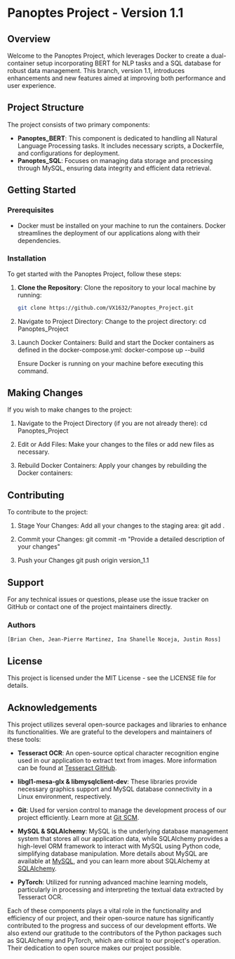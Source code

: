 # Panoptes Project - Version 1.1

## Overview
Welcome to the Panoptes Project, which leverages Docker to create a dual-container setup incorporating BERT for NLP tasks and a SQL database for robust data management. This branch, version 1.1, introduces enhancements and new features aimed at improving both performance and user experience.

## Project Structure
The project consists of two primary components:
- **Panoptes_BERT**: This component is dedicated to handling all Natural Language Processing tasks. It includes necessary scripts, a Dockerfile, and configurations for deployment.
- **Panoptes_SQL**: Focuses on managing data storage and processing through MySQL, ensuring data integrity and efficient data retrieval.

## Getting Started

### Prerequisites
- Docker must be installed on your machine to run the containers. Docker streamlines the deployment of our applications along with their dependencies.

### Installation
To get started with the Panoptes Project, follow these steps:

1.  **Clone the Repository**:
    Clone the repository to your local machine by running:
    ```bash
    git clone https://github.com/VX1632/Panoptes_Project.git

2.  Navigate to Project Directory:
    Change to the project directory:
    cd Panoptes_Project

3.  Launch Docker Containers:
    Build and start the Docker containers as defined in the docker-compose.yml:
    docker-compose up --build

    Ensure Docker is running on your machine before executing this command.

## Making Changes
If you wish to make changes to the project:

1.  Navigate to the Project Directory (if you are not already there):
    cd Panoptes_Project

2.  Edit or Add Files:
    Make your changes to the files or add new files as necessary.

3.  Rebuild Docker Containers:
    Apply your changes by rebuilding the Docker containers:

## Contributing
To contribute to the project:

1.  Stage Your Changes:
    Add all your changes to the staging area:
    git add .

2.  Commit your Changes:
    git commit -m "Provide a detailed description of your changes"

3.  Push your Changes
    git push origin version_1.1

## Support

For any technical issues or questions, please use the issue tracker on GitHub or contact one of the project maintainers directly.

### Authors

    [Brian Chen, Jean-Pierre Martinez, Ina Shanelle Noceja, Justin Ross]


## License

This project is licensed under the MIT License - see the LICENSE file for details.

## Acknowledgements

This project utilizes several open-source packages and libraries to enhance its functionalities. We are grateful to the developers and maintainers of these tools:

- **Tesseract OCR**: An open-source optical character recognition engine used in our application to extract text from images. More information can be found at [Tesseract GitHub](https://github.com/tesseract-ocr/tesseract).

- **libgl1-mesa-glx & libmysqlclient-dev**: These libraries provide necessary graphics support and MySQL database connectivity in a Linux environment, respectively.

- **Git**: Used for version control to manage the development process of our project efficiently. Learn more at [Git SCM](https://git-scm.com/).

- **MySQL & SQLAlchemy**: MySQL is the underlying database management system that stores all our application data, while SQLAlchemy provides a high-level ORM framework to interact with MySQL using Python code, simplifying database manipulation. More details about MySQL are available at [MySQL](https://www.mysql.com/), and you can learn more about SQLAlchemy at [SQLAlchemy](https://www.sqlalchemy.org/).

- **PyTorch**: Utilized for running advanced machine learning models, particularly in processing and interpreting the textual data extracted by Tesseract OCR.

Each of these components plays a vital role in the functionality and efficiency of our project, and their open-source nature has significantly contributed to the progress and success of our development efforts.
We also extend our gratitude to the contributors of the Python packages such as SQLAlchemy and PyTorch, which are critical to our project's operation. Their dedication to open source makes our project possible.










